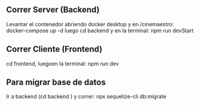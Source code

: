 ## Correr Server (Backend)

Levantar el contenedor abriendo docker desktop y en /cinemaestro: docker-compose up -d
luego cd backend y en la terminal: npm run devStart

## Correr Cliente (Frontend)

cd frontend, luegoen la terminal: npm run dev

## Para migrar base de datos

Ir a backend (cd backend ) y correr: npx sequelize-cli db:migrate
